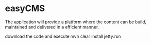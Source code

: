 easyCMS
=======

The application will provide a platform where the content can be build, maintained and delivered in a efficient manner.

download the code and execute
mvn clear install jetty:run
